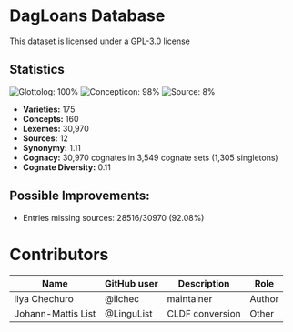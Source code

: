 # DagLoans Database

This dataset is licensed under a GPL-3.0 license

## Statistics


![Glottolog: 100%](https://img.shields.io/badge/Glottolog-100%25-brightgreen.svg "Glottolog: 100%")
![Concepticon: 98%](https://img.shields.io/badge/Concepticon-98%25-green.svg "Concepticon: 98%")
![Source: 8%](https://img.shields.io/badge/Source-8%25-red.svg "Source: 8%")

- **Varieties:** 175
- **Concepts:** 160
- **Lexemes:** 30,970
- **Sources:** 12
- **Synonymy:** 1.11
- **Cognacy:** 30,970 cognates in 3,549 cognate sets (1,305 singletons)
- **Cognate Diversity:** 0.11

## Possible Improvements:



- Entries missing sources: 28516/30970 (92.08%)

# Contributors

Name | GitHub user | Description | Role
--- | --- | --- | ---
Ilya Chechuro | @ilchec | maintainer | Author
Johann-Mattis List | @LinguList | CLDF conversion | Other



